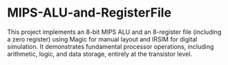 # MIPS-ALU-and-RegisterFile
This project implements an 8-bit MIPS ALU and an 8-register file (including a zero register) using Magic for manual layout and IRSIM for digital simulation. It demonstrates fundamental processor operations, including arithmetic, logic, and data storage, entirely at the transistor level.
